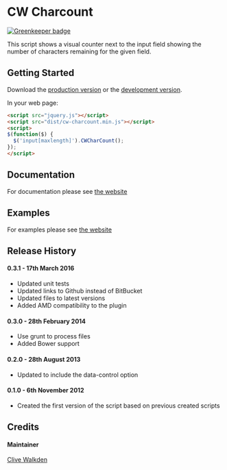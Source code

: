 # CW Charcount

[![Greenkeeper badge](https://badges.greenkeeper.io/clivewalkden/cw-char-count.svg)](https://greenkeeper.io/)

This script shows a visual counter next to the input field showing the number of characters remaining for the given field.

## Getting Started

Download the [production version][min] or the [development version][max].

[min]: https://bitbucket.org/clivewalkden/cwcharcount/raw/master/dist/jquery.cw-charcount.min.js
[max]: https://bitbucket.org/clivewalkden/cwcharcount/raw/development/src/cw-charcount.js

In your web page:

```html
<script src="jquery.js"></script>
<script src="dist/cw-charcount.min.js"></script>
<script>
$(function($) {
  $('input[maxlength]').CWCharCount();
});
</script>
```

## Documentation
For documentation please see [the website](https://clivewalkden.co.uk/code/cw_charcount/)

## Examples
For examples please see [the website](https://clivewalkden.co.uk/code/cw_charcount/)

## Release History
#### 0.3.1 - 17th March 2016
 * Updated unit tests
 * Updated links to Github instead of BitBucket
 * Updated files to latest versions
 * Added AMD compatibility to the plugin

#### 0.3.0 - 28th February 2014
 * Use grunt to process files
 * Added Bower support

#### 0.2.0 - 28th August 2013
 * Updated to include the data-control option

#### 0.1.0 - 6th November 2012
 * Created the first version of the script based on previous created scripts


## Credits

#### Maintainer

[Clive Walkden](https://clivewalkden.co.uk)
